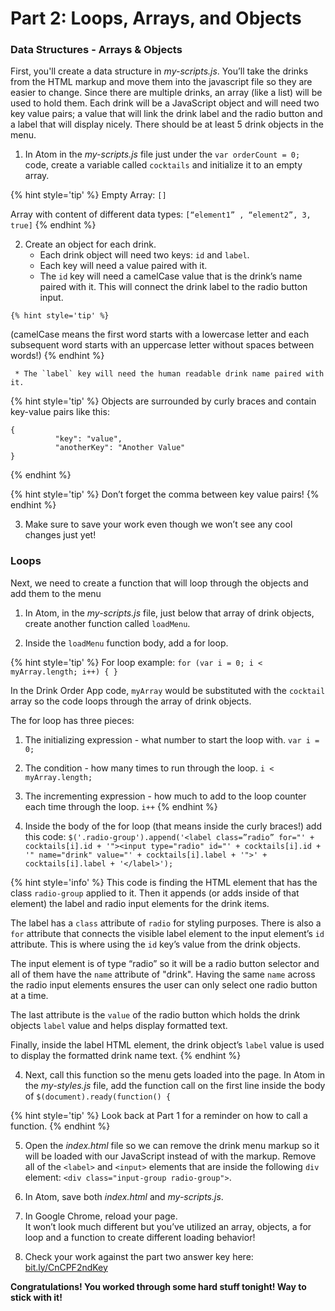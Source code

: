# Part 2:  Loops, Arrays, and Objects

### Data Structures - Arrays & Objects 
First, you'll create a data structure in _my-scripts.js_. You’ll take the drinks from the HTML markup and move them into the javascript file so they are easier to change.  Since there are multiple drinks, an array (like a list) will be used to hold them.  Each drink will be a JavaScript object and will need two key value pairs; a value that will link the drink label and the radio button and a label that will display nicely.  There should be at least 5 drink objects in the menu.

  1. In Atom in the _my-scripts.js_ file just under the `var orderCount = 0;` code, create a variable called `cocktails` and initialize it to an empty array.  
  
  {% hint style='tip' %}
Empty Array: `[]`

Array with content of different data types: `[“element1” , “element2”, 3, true]`
  {% endhint %}

  2. Create an object for each drink.  
     * Each drink object will need two keys: `id` and `label`.
     * Each key will need a value paired with it.  
     * The `id` key will need a camelCase value that is the drink’s name paired with it.  This will connect the drink label to the radio button input.  

    {% hint style='tip' %}
(camelCase means the first word starts with a lowercase letter and each subsequent word starts with an uppercase letter without spaces between words!)
    {% endhint %} 
     
     * The `label` key will need the human readable drink name paired with it. 
     
  {% hint style='tip' %}
Objects are surrounded by curly braces and contain key-value pairs like this:
```
{
          "key": "value",
          "anotherKey": "Another Value"
}
```
  {% endhint %}

  {% hint style='tip' %}
Don’t forget the comma between key value pairs!
  {% endhint %}

  3.  Make sure to save your work even though we won’t see any cool changes just yet!

### Loops
Next, we need to create a function that will loop through the objects and add them to the menu

  1.  In Atom, in the _my-scripts.js_ file, just below that array of drink objects, create another function called `loadMenu`.  

  2.  Inside the `loadMenu` function body, add a for loop. 
  
  {% hint style='tip' %}
For loop example: 
`for (var i = 0; i < myArray.length; i++) { }`

In the Drink Order App code, `myArray` would be substituted with the `cocktail` array so the code loops through the array of drink objects.
  
The for loop has three pieces:

  1. The initializing expression - what number to start the loop with. `var i = 0;`
  
  2. The condition - how many times to run through the loop. `i < myArray.length;`
  
  3. The incrementing expression - how much to add to the loop counter each time through the loop. `i++` 
  {% endhint %}


  3.  Inside the body of the for loop (that means inside the curly braces!) add this code:
  ```$('.radio-group').append('<label class=”radio” for="' + cocktails[i].id + '"><input type="radio" id="' + cocktails[i].id + '" name="drink" value="' + cocktails[i].label + '">' + cocktails[i].label + '</label>');```

  {% hint style='info' %}
This code is finding the HTML element that has the class `radio-group` applied to it.  Then it appends (or adds inside of that element) the label and radio input elements for the drink items. 

The label has a `class` attribute of `radio` for styling purposes.  There is also a `for` attribute that connects the visible label element to the input element’s `id` attribute. This is where using the `id` key’s value from the drink objects.

The input element is of type “radio” so it will be a radio button selector and all of them have the `name` attribute of "drink".  Having the same `name` across the radio input elements ensures the user can only select one radio button at a time. 

The last attribute is the `value` of the radio button which holds the drink objects `label` value and helps display formatted text.

Finally, inside the label HTML element, the drink object’s `label` value is used to display the formatted drink name text.
  {% endhint %}

  4.  Next, call this function so the menu gets loaded into the page. In Atom in the _my-styles.js_ file, add the function call on the first line inside the body of `$(document).ready(function() {`

  {% hint style='tip' %}
Look back at Part 1 for a reminder on how to call a function.
  {% endhint %}

  5.  Open the _index.html_ file so we can remove the drink menu markup so it will be loaded with our JavaScript instead of with the markup. Remove all of the `<label>` and `<input>` elements that are inside the following `div` element: `<div class="input-group radio-group">`.

  6.  In Atom, save both _index.html_ and _my-scripts.js_.
  
  7. In Google Chrome, reload your page.  
     It won’t look much different but you’ve utilized an array, objects, a for loop and a function to create different loading behavior!

  8.  Check your work against the part two answer key here: [bit.ly/CnCPF2ndKey](http://bit.ly/CnCPF2ndKey)

**Congratulations!  You worked through some hard stuff tonight!  Way to stick with it!**
